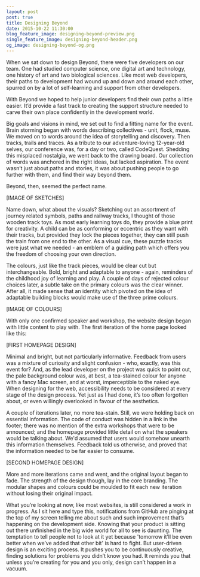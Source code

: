 ```yaml
---
layout: post
post: true
title: Designing Beyond
date: 2015-10-22 11:30:00
blog_feature_image: designing-beyond-preview.png
single_feature_image: designing-beyond-header.png
og_image: designing-beyond-og.png
---
```


When we sat down to design Beyond, there were five developers on our team. One had studied computer science, one digital art and technology, one history of art and two biological sciences. Like most web developers, their paths to development had wound up and down and around each other, spurred on by a lot of self-learning and support from other developers.

With Beyond we hoped to help junior developers find their own paths a little easier. It’d provide a fast track to creating the support structure needed to carve their own place confidently in the development world.

Big goals and visions in mind, we set out to find a fitting name for the event. Brain storming began with words describing collectives - unit, flock, muse. We moved on to words around the idea of storytelling and discovery. Then tracks, trails and traces. As a tribute to our adventure-loving 12-year-old selves, our conference was, for a day or two, called CodeQuest. Shedding this misplaced nostalgia, we went back to the drawing board. Our collection of words was anchored in the right ideas, but lacked aspiration. The event wasn’t just about paths and stories, it was about pushing people to go further with them, and find their way beyond them.

Beyond, then, seemed the perfect name.

[IMAGE OF SKETCHES]

Name down, what about the visuals? Sketching out an assortment of journey related symbols, paths and railway tracks, I thought of those wooden track toys. As most early learning toys do, they provide a blue print for creativity. A child can be as conforming or eccentric as they want with their tracks, but provided they lock the pieces together, they can still push the train from one end to the other. As a visual cue, these puzzle tracks were just what we needed - an emblem of a guiding path which offers you the freedom of choosing your own direction.  

The colours, just like the track pieces, would be clear cut but interchangeable. Bold, bright and adaptable to anyone - again, reminders of the childhood joy of learning and play. A couple of days of rejected colour choices later, a subtle take on the primary colours was the clear winner. After all, it made sense that an identity which pivoted on the idea of adaptable building blocks would make use of the three prime colours.

[IMAGE OF COLOURS]

With only one confirmed speaker and workshop, the website design began with little content to play with. The first iteration of the home page looked like this:

[FIRST HOMEPAGE DESIGN]

Minimal and bright, but not particularly informative. Feedback from users was a mixture of curiosity and slight confusion - who, exactly, was this event for? And, as the lead developer on the project was quick to point out, the pale background colour was, at best, a tea-stained colour for anyone with a fancy Mac screen, and at worst, imperceptible to the naked eye. When designing for the web, accessibility needs to be considered at every stage of the design process. Yet just as I had done, it’s too often forgotten about, or even willingly overlooked in favour of the aesthetics.

A couple of iterations later, no more tea-stain. Still, we were holding back on essential information. The code of conduct was hidden in a link in the footer; there was no mention of the extra workshops that were to be announced; and the homepage provided little detail on what the speakers would be talking about. We'd assumed that users would somehow unearth this information themselves. Feedback told us otherwise, and proved that the information needed to be far easier to consume.

[SECOND HOMEPAGE DESIGN]

More and more iterations came and went, and the original layout began to fade. The strength of the design though, lay in the core branding. The modular shapes and colours could be moulded to fit each new iteration without losing their original impact.

What you’re looking at now, like most websites, is still considered a work in progress. As I sit here and type this, notifications from GitHub are pinging at the top of my screen telling me about such and such improvement that’s happening on the development side. Knowing that your product is sitting out there unfinished in the big wide world for all to see is daunting. The temptation to tell people not to look at it yet because 'tomorrow it’ll be even better when we’ve added that other bit' is hard to fight. But user-driven design is an exciting process. It pushes you to be continuously creative, finding solutions for problems you didn’t know you had. It reminds you that unless you’re creating for you and you only, design can’t happen in a vacuum.

